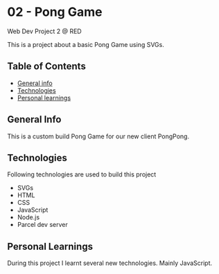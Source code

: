 # 02 - Pong Game
Web Dev Project 2 @ RED

This is a project about a basic Pong Game using SVGs.

## Table of Contents
* [General info](#general-info)
* [Technologies](#technologies)
* [Personal learnings](#learnings)


## General Info
This is a custom build Pong Game for our new client PongPong.


## Technologies
Following technologies are used to build this project
* SVGs
* HTML
* CSS
* JavaScript
* Node.js
* Parcel dev server


## Personal Learnings
During this project I learnt several new technologies. Mainly JavaScript. 

